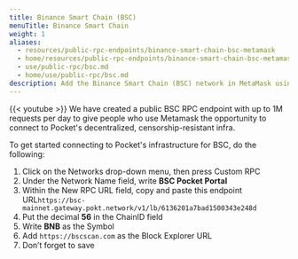 ```yaml
---
title: Binance Smart Chain (BSC)
menuTitle: Binance Smart Chain
weight: 1
aliases:
  - resources/public-rpc-endpoints/binance-smart-chain-bsc-metamask
  - home/resources/public-rpc-endpoints/binance-smart-chain-bsc-metamask
  - use/public-rpc/bsc.md
  - home/use/public-rpc/bsc.md
description: Add the Binance Smart Chain (BSC) network in MetaMask using a Pocket-powered RPC endpoint.
---
```



{{< youtube  >}}
We have created a public BSC RPC endpoint with up to 1M requests per day to give people who use Metamask the opportunity to connect to Pocket's decentralized, censorship-resistant infra.

To get started connecting to Pocket's infrastructure for BSC, do the following:

1. Click on the Networks drop-down menu, then press Custom RPC
2. Under the Network Name field, write **BSC Pocket Portal**
3. Within the New RPC URL field, copy and paste this endpoint URL`https://bsc-mainnet.gateway.pokt.network/v1/lb/6136201a7bad1500343e248d`
4. Put the decimal **56** in the ChainID field
5. Write **BNB** as the Symbol
6. Add `https://bscscan.com` as the Block Explorer URL
7. Don’t forget to save

